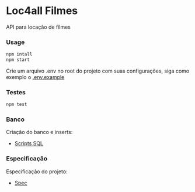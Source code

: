 # Loc4all Filmes
API para locação de filmes

### Usage

```bash
npm intall
npm start
```

Crie um arquivo .env no root do projeto com suas configurações, siga como exemplo o [.env.example](https://github.com/tiaghoalves/loc4all-filmes/blob/master/.env.example)

### Testes

```bash
npm test
```

### Banco
Criação do banco e inserts:
- [Scripts SQL](https://github.com/tiaghoalves/loc4all-filmes/blob/master/db/sql/scripts.sql)

### Especificação
Especificação do projeto:
- [Spec](https://github.com/tiaghoalves/loc4all-filmes/blob/master/spec/especificacao.docx)